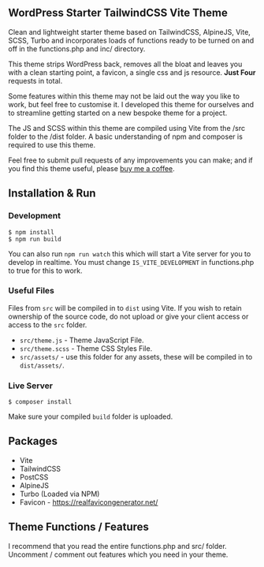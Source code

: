WordPress Starter TailwindCSS Vite Theme
----------------------------------------

Clean and lightweight starter theme based on TailwindCSS, AlpineJS, Vite, SCSS, Turbo and incorporates loads of 
functions ready to be turned on and off in the functions.php and inc/ directory.

This theme strips WordPress back, removes all the bloat and leaves you with a clean starting point, a favicon, a single 
css and js resource. **Just Four** requests in total.

Some features within this theme may not be laid out the way you like to work, but feel free to customise it. I developed 
this theme for ourselves and to streamline getting started on a new bespoke theme for a project.

The JS and SCSS within this theme are compiled using Vite from the /src folder to the /dist folder. A basic 
understanding of npm and composer is required to use this theme.

Feel free to submit pull requests of any improvements you can make; and if you find this theme useful, please 
[buy me a coffee](https://www.buymeacoffee.com/mrl22).

Installation & Run
------------------

### Development
```
$ npm install
$ npm run build
```
You can also run `npm run watch` this which will start a Vite server for you to develop in realtime. You must change
`IS_VITE_DEVELOPMENT` in functions.php to true for this to work.

### Useful Files

Files from `src` will be compiled in to `dist` using Vite. If you wish to retain ownership of the source code, do not
upload or give your client access or access to the `src` folder. 

* `src/theme.js` - Theme JavaScript File.
* `src/theme.scss` - Theme CSS Styles File.
* `src/assets/` - use this folder for any assets, these will be compiled in to `dist/assets/`.

### Live Server
```
$ composer install
```
Make sure your compiled `build` folder is uploaded.

Packages
--------
- Vite
- TailwindCSS
- PostCSS
- AlpineJS
- Turbo (Loaded via NPM)
- Favicon - https://realfavicongenerator.net/

Theme Functions / Features
--------------------------

I recommend that you read the entire functions.php and src/ folder. Uncomment / comment out features which you 
need in your theme.